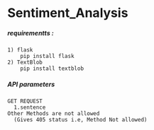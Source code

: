 # Sentiment_Analysis


##### requirementts :
    1) flask
        pip install flask
    2) TextBlob
        pip install textblob
##### API parameters
    GET REQUEST 
      1.sentence
    Other Methods are not allowed
      (Gives 405 status i.e, Method Not allowed)

